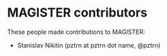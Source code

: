 # MAGISTER contributors

These people made contributions to MAGISTER:

* Stanislav Nikitin (pztrn at pztrn dot name, @pztrn)